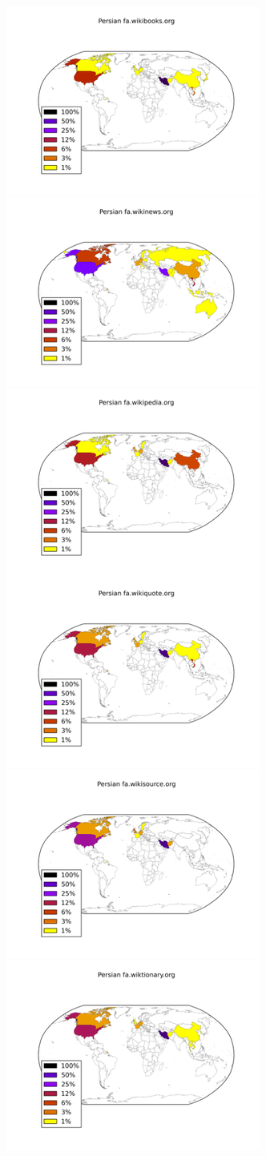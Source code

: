 ![](images/Persian-fa.wikibooks.org.png)
![](images/Persian-fa.wikinews.org.png)
![](images/Persian-fa.wikipedia.org.png)
![](images/Persian-fa.wikiquote.org.png)
![](images/Persian-fa.wikisource.org.png)
![](images/Persian-fa.wiktionary.org.png)
